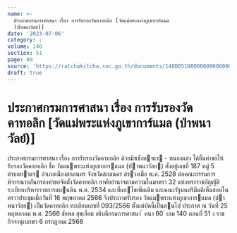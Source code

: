 ```yaml
---
name: >-
  ประกาศกรมการศาสนา เรื่อง การรับรองวัดคาทอลิก [วัดแม่พระแห่งภูเขาการ์แมล
  (ป่าพนาวัลย์)]
date: '2023-07-06'
category: ง
volume: 140
section: 51
page: 60
source: 'https://ratchakitcha.soc.go.th/documents/140D051N0000000006000.pdf'
draft: true
---
```


# ประกาศกรมการศาสนา เรื่อง การรับรองวัดคาทอลิก [วัดแม่พระแห่งภูเขาการ์แมล (ป่าพนาวัลย์)]

ประกาศกรมการศาสนา เรื่อง การรับรองวัดคาทอลิก ด้วยมิซซังทาแร - หนองแสง ได้ยื่นคําขอให้รับรองวัดคาทอลิก ชื่อ วัดแมพระแห่งภูเขาการแมล (ปาพนาวัลย) ตั้งอยู่เลขที่ 187 หมู่ 5 ตําบลทาแร อําเภอเมืองสกลนคร จังหวัดสกลนคร สรางเมื่อ พ.ศ. 2528 ต่อคณะกรรมการพิจารณากลั่นกรองคําขอจัดตั้งวัดคาทอลิก อาศัยอํานาจตามความในมาตรา 32 แห่งพระราชบัญญัติระเบียบบริหารราชการแผนดิน พ.ศ. 2534 และที่แกไขเพิ่มเติม และคณะรัฐมนตรีมีมติเห็นชอบในคราวประชุมเมื่อวันที่ 16 พฤษภาคม 2566 จึงประกาศรับรอง วัดแมพระแห่งภูเขาการแมล (ปาพนาวัลย) เป็นวัดคาทอลิก ทะเบียนเลขที่ 093/2566 ตั้งแต่บัดนี้เป็นตนไป ประกาศ ณ วันที่ 25 พฤษภาคม พ.ศ. 2566 ชัยพล สุขเอี่ยม อธิบดีกรมการศาสนา ้ หนา 60 ่ เลม 140 ตอนที่ 51 ง ราชกิจจานุเบกษา 6 กรกฎาคม 2566
